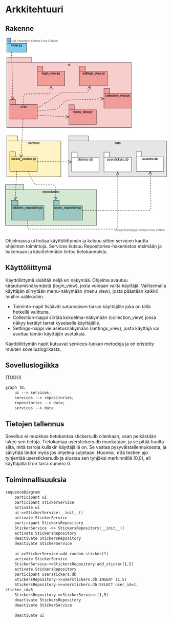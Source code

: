 # Arkkitehtuuri

## Rakenne

![rakenne](arkkitehtuuri2.png)

Ohjelmassa ui hoitaa käyttöliittymän ja kutsuu sitten servicen kautta ohjelman toimintoja. Services kutsuu Repositories-hakemistoa etsimään ja hakemaan ja käsittelemään tietoa tietokannoista.

## Käyttöliittymä
Käyttöliittymä sisältää neljä eri näkymää.
Ohjelma avautuu kirjautumisnäkymästä (login_view), josta voidaan valita käyttäjä. Valitsemalla käyttäjän siirrytään menu-näkymään (menu_view), josta päästään kaikkii muihin valikkoihin.
- Toiminto-napit lisäävät satunnaisen tarran käyttäjälle joka on tällä hetkellä valittuna.
- Collection-nappi siirtää kokoelma-näkymään (collection_view) jossa näkyy kerätyt tarrat kyseiselle käyttäjälle.
- Settings-nappi vie asetusnäkymään (settings_view), josta käyttäjä voi asettaa tämän käyttäjän asetuksia.
 
Käyttöliittymän napit kutsuvat services-luokan metodeja ja on eristetty muuten sovelluslogiikasta.

## Sovelluslogiikka

(TODO)
```mermaid
graph TD;
    ui --> services;
    services --> repositories;
    repositories --> data;
    services --> data
```


## Tietojen tallennus

Sovellus ei muokkaa tietokantaa stickers.db ollenkaan, vaan pelkästään lukee sen tietoja. Tietokantaa userstickers.db muokataan, ja se pitää huolta siitä, mitä tarroja kullakin käyttäjällä on. Se vastaa pysyväistallennuksesta, ja säilyttää tiedot myös jos ohjelma suljetaan.
Huomioi, että testien ajo tyhjentää userstickers.db ja alustaa sen tyhjäksi merkinnällä (0,0), eli käyttäjällä 0 on tarra numero 0.

## Toiminnallisuuksia

```mermaid
sequenceDiagram
	participant ui
	participant StickerService
    activate ui
	ui->>StickerService:__init__()
    activate StickerService
    participant StickersRepository
    StickerService ->> StickersRepository:__init__()
    activate StickersRepository
    deactivate StickersRepository
	deactivate StickerService

    ui->>StickerService:add_random_sticker(1)
    activate StickerService
    StickerService->>StickersRepository:add_sticker(1,5)
    activate StickersRepository
    participant userstickers.db
    StickersRepository->>userstickers.db:INSERT (1,5)
    StickersRepository->>userstickers.db:SELECT user_id=1, sticker_id=5
    StickersRepository->>StickerService:(1,5)
    deactivate StickersRepository
    deactivate StickerService
    
    deactivate ui
